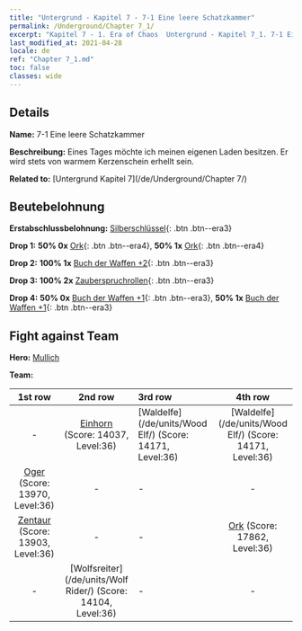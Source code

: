 ```yaml
---
title: "Untergrund - Kapitel 7 - 7-1 Eine leere Schatzkammer"
permalink: /Underground/Chapter 7_1/
excerpt: "Kapitel 7 - 1. Era of Chaos  Untergrund - Kapitel 7_1. 7-1 Eine leere Schatzkammer"
last_modified_at: 2021-04-28
locale: de
ref: "Chapter 7_1.md"
toc: false
classes: wide
---
```


## Details

 **Name:** 7-1 Eine leere Schatzkammer

 **Beschreibung:** Eines Tages möchte ich meinen eigenen Laden besitzen. Er wird stets von warmem Kerzenschein erhellt sein.

 **Related to:** [Untergrund Kapitel 7](/de/Underground/Chapter 7/)

## Beutebelohnung

 **Erstabschlussbelohnung:** [Silberschlüssel](/ItemsDE/con_693/){: .btn .btn--era3}

 **Drop 1:** **50% 0x** [Ork](/ItemsDE/unt_219/){: .btn .btn--era4}, **50% 1x** [Ork](/ItemsDE/unt_219/){: .btn .btn--era4}

 **Drop 2:** **100% 1x** [Buch der Waffen +2](/ItemsDE/mat_32/){: .btn .btn--era3}

 **Drop 3:** **100% 2x** [Zauberspruchrollen](/ItemsDE/con_694/){: .btn .btn--era3}

 **Drop 4:** **50% 0x** [Buch der Waffen +1](/ItemsDE/mat_25/){: .btn .btn--era3}, **50% 1x** [Buch der Waffen +1](/ItemsDE/mat_25/){: .btn .btn--era3}


## Fight against Team
 **Hero:** [Mullich](/de/heroes/Mullich/)

 **Team:**


  | 1st row | 2nd row | 3rd row | 4th row |
  |:----:|:----:|:----|:----:|
  | - | [Einhorn](/de/units/Unicorn/) (Score: 14037, Level:36)  | [Waldelfe](/de/units/Wood Elf/) (Score: 14171, Level:36)  | [Waldelfe](/de/units/Wood Elf/) (Score: 14171, Level:36)  |
  | [Oger](/de/units/Ogre/) (Score: 13970, Level:36)  | - | - | - |
  | [Zentaur](/de/units/Centaur/) (Score: 13903, Level:36)  | - | - | [Ork](/de/units/Orc/) (Score: 17862, Level:36)  |
  | - | [Wolfsreiter](/de/units/Wolf Rider/) (Score: 14104, Level:36)  | - | - |


